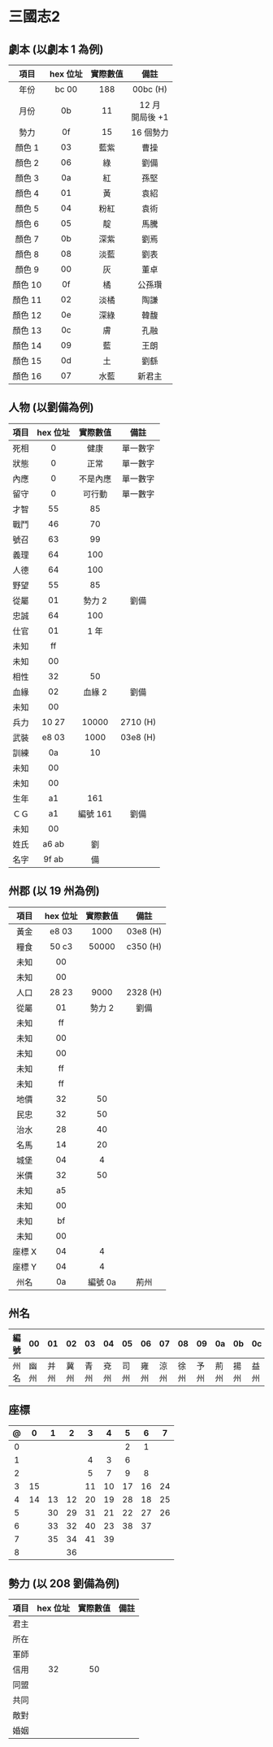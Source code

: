 # 三國志2

## 劇本 (以劇本 1 為例)

項目|hex 位址|實際數值|備註
:-:|:-:|:-:|:-:
年份|bc 00|188|00bc (H)
月份|0b|11|12 月<br>開局後 +1
勢力|0f|15|16 個勢力
顏色  1|03|藍紫|曹操
顏色  2|06|綠|劉備
顏色  3|0a|紅|孫堅
顏色  4|01|黃|袁紹
顏色  5|04|粉紅|袁術
顏色  6|05|靛|馬騰
顏色  7|0b|深紫|劉焉
顏色  8|08|淡藍|劉表
顏色  9|00|灰|董卓
顏色 10|0f|橘|公孫瓚
顏色 11|02|淡橘|陶謙
顏色 12|0e|深綠|韓馥
顏色 13|0c|膚|孔融
顏色 14|09|藍|王朗
顏色 15|0d|土|劉繇
顏色 16|07|水藍|新君主

## 人物 (以劉備為例)

項目|hex 位址|實際數值|備註
:-:|:-:|:-:|:-:
死相|0|健康|單一數字
狀態|0|正常|單一數字
內應|0|不是內應|單一數字
留守|0|可行動|單一數字
才智|55| 85|
戰鬥|46| 70|
號召|63| 99|
義理|64|100|
人德|64|100|
野望|55| 85|
從屬|01|勢力 2|劉備|
忠誠|64|100|
仕官|01|1 年|
未知|ff||
未知|00||
相性|32|50|
血緣|02|血緣 2|劉備|
未知|00||
兵力|10 27|10000|2710 (H)
武裝|e8 03|1000|03e8 (H)
訓練|0a|10|
未知|00||
未知|00||
生年|a1|161|
ＣＧ|a1|編號 161|劉備
未知|00||
姓氏|a6 ab|劉|
名字|9f ab|備|

## 州郡 (以 19 州為例)

項目|hex 位址|實際數值|備註
:-:|:-:|:-:|:-:
黃金|e8 03|1000|03e8 (H)
糧食|50 c3|50000|c350 (H)
未知|00||
未知|00||
人口|28 23|9000|2328 (H)
從屬|01|勢力 2|劉備
未知|ff||
未知|00||
未知|00||
未知|ff||
未知|ff||
地價|32|50|
民忠|32|50|
治水|28|40|
名馬|14|20|
城堡|04| 4|
米價|32|50|
未知|a5||
未知|00||
未知|bf||
未知|00||
座標 X|04|4|
座標 Y|04|4|
州名|0a|編號 0a|荊州

## 州名

編號|00|01|02|03|04|05|06|07|08|09|0a|0b|0c|0d
-|-|-|-|-|-|-|-|-|-|-|-|-|-|-
州名|幽州|并州|冀州|青州|兗州|司州|雍州|涼州|徐州|予州|荊州|揚州|益州|交州


## 座標

@|0|1|2|3|4|5|6|7
:-:|:-:|:-:|:-:|:-:|:-:|:-:|:-:|:-:
0|  |  |  |  |  | 2| 1|
1|  |  |  | 4| 3| 6|  |
2|  |  |  | 5| 7| 9| 8|
3|15|  |  |11|10|17|16|24
4|14|13|12|20|19|28|18|25
5|  |30|29|31|21|22|27|26
6|  |33|32|40|23|38|37|
7|  |35|34|41|39|  |  |
8|  |  |36|  |  |  |  |

## 勢力 (以 208 劉備為例)

項目|hex 位址|實際數值|備註
:-:|:-:|:-:|:-:
君主|||
所在|||
軍師|||
信用|32|50|
同盟|||
共同|||
敵對|||
婚姻|||
